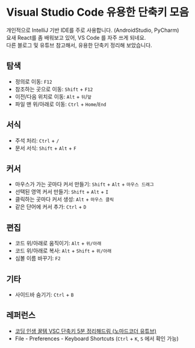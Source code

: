 # Visual Studio Code 유용한 단축키 모음


개인적으로 IntelliJ 기반 IDE를 주로 사용합니다. (AndroidStudio, PyCharm)  
요새 React를 좀 배워보고 있어, VS Code 를 자주 쓰게 되네요.  
다른 블로그 및 유튜브 참고해서, 유용한 단축키 정리해 보았습니다.

## 탐색

- 정의로 이동: `F12`
- 참조하는 곳으로 이동: `Shift` + `F12`
- 이전/다음 위치로 이동: `Alt` + `뒤`/`앞`
- 파일 맨 위/아래로 이동: `Ctrl` + `Home`/`End`

## 서식

- 주석 처리: `Ctrl` + `/`
- 문서 서식: `Shift` + `Alt` + `F`

## 커서

- 마우스가 가는 곳마다 커서 만들기: `Shift` + `Alt` + `마우스 드래그`
- 선택된 영역 커서 만들기: `Shift` + `Alt` + `I`
- 클릭하는 곳마다 커서 생성: `Alt` + `마우스 클릭`
- 같은 단어에 커서 추가: `Ctrl` + `D`

## 편집

- 코드 위/아래로 움직이기: `Alt` + `위/아래`
- 코드 위/아래로 복사: `Alt` + `Shift` + `위/아래`
- 심볼 이름 바꾸기: `F2`

## 기타

- 사이드바 숨기기: `Ctrl` + `B`

## 레퍼런스

- [코딩 인생 꿀템 VSC 단축키 5분 정리해드림 (노마드코더 유튜브)](https://www.youtube.com/watch?v=Wn7j5dfbJF4)
- File - Preferences - Keyboard Shortcuts (`Ctrl` + `K`, `S` 에서 확인 가능)
